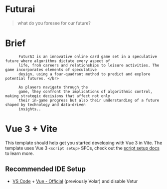 # Futurai
> what do you foresee for our future?


# Brief
          FuturAI is an innovative online card game set in a speculative future where algorithms dictate every aspect of
          life, from careers and relationships to leisure activities. The game incorporates elements of speculative
          design, using a four-quadrant method to predict and explore potential futures. </br>

          As players navigate through the
          game, they confront the implications of algorithmic control, making strategic decisions that affect not only
          their in-game progress but also their understanding of a future shaped by technology and data-driven
          insights..


# Vue 3 + Vite

This template should help get you started developing with Vue 3 in Vite. The template uses Vue 3 `<script setup>` SFCs, check out the [script setup docs](https://v3.vuejs.org/api/sfc-script-setup.html#sfc-script-setup) to learn more.

## Recommended IDE Setup

- [VS Code](https://code.visualstudio.com/) + [Vue - Official](https://marketplace.visualstudio.com/items?itemName=Vue.volar) (previously Volar) and disable Vetur
